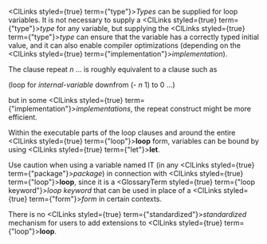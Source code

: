  



<ClLinks styled={true} term={"type"}><i>Types</i></ClLinks> can be supplied for loop variables. It is not necessary to supply a <ClLinks styled={true} term={"type"}><i>type</i></ClLinks> for any variable, but supplying the <ClLinks styled={true} term={"type"}><i>type</i></ClLinks> can ensure that the variable has a correctly typed initial value, and it can also enable compiler optimizations (depending on the <ClLinks styled={true} term={"implementation"}><i>implementation</i></ClLinks>). 



The clause repeat *n* ... is roughly equivalent to a clause such as 



(loop for *internal-variable* downfrom (- *n* 1) to 0 ...) 



but in some <ClLinks styled={true} term={"implementation"}><i>implementations</i></ClLinks>, the repeat construct might be more efficient. 



Within the executable parts of the loop clauses and around the entire <ClLinks styled={true} term={"loop"}><b>loop</b></ClLinks> form, variables can be bound by using <ClLinks styled={true} term={"let"}><b>let</b></ClLinks>. 



Use caution when using a variable named IT (in any <ClLinks styled={true} term={"package"}><i>package</i></ClLinks>) in connection with <ClLinks styled={true} term={"loop"}><b>loop</b></ClLinks>, since it is a <GlossaryTerm styled={true} term={"loop keyword"}><i>loop keyword</i></GlossaryTerm> that can be used in place of a <ClLinks styled={true} term={"form"}><i>form</i></ClLinks> in certain contexts. 



There is no <ClLinks styled={true} term={"standardized"}><i>standardized</i></ClLinks> mechanism for users to add extensions to <ClLinks styled={true} term={"loop"}><b>loop</b></ClLinks>. 







 



 



